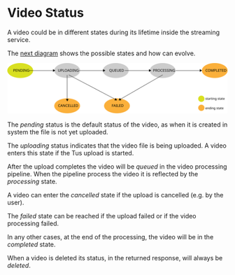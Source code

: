 # Video Status

A video could be in different states during its lifetime inside the streaming service.

The [next diagram](./assets/video-states.svg) shows the possible states and how can evolve.

![](./assets/video-states.svg)


The _pending_ status is the default status of the video, as when it is created in system the file is not yet uploaded. 

The _uploading_ status indicates that the video file is being uploaded. A video enters this state if the Tus upload is started.

After the upload completes the video will be _queued_ in the video processing pipeline. When the pipeline process the video it is reflected by the _processing_ state.

A video can enter the _cancelled_ state if the upload is cancelled (e.g. by the user).

The _failed_ state can be reached if the upload failed or if the video processing failed. 

In any other cases, at the end of the processing, the video will be in the _completed_ state.

When a video is deleted its status, in the returned response, will always be _deleted_.
